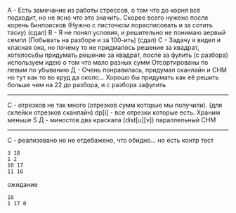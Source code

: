 А - Есть замечание из работы стрессов, о том что до корня всё подходит, но не ясно что это значить. Скорее всего нужено после корень бинпоисков (Нужно с листочком порасписовать и за сотить таску) (сдал)
В - Я не понял условия, и решительно не понимаю аервый семпл (Побывать на разборе и за 100-ить) (сдал)
С - Задачу я видел и класная она, но почему то не придмалось решение за квадрат, хотелосьбы придумать решение за квадрат, после за фулить (с разбора) используем идею о том что мало разных сумм
Отсортированы по левым по убыванию 
Д - Очень понравилась, придумал сканлайн и СНМ но тут как то во круд да около... Хорошо бы придумать как её решить больше чем на 22 до разбора, и с разбора зафулить

---
С - отрезков не так много (отрезков сумм которые мы получили). (для склейки отрезков сканлайн) dp[i] - все отрезки которые есть. Храним меньше S
Д - миностов два краскала (dist[u][v]) параллельный СНМ

---
C - реализовано но не отдебажено, что обидно... но есть контр тест
```
3 18  
1 2  
10 17  
11 16
```
ожидание
```
18
1 17 0
```